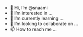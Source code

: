 - 👋 Hi, I’m @snaami
- 👀 I’m interested in ...
- 🌱 I’m currently learning ...
- 💞️ I’m looking to collaborate on ...
- 📫 How to reach me ...

<!---
snaami/snaami is a ✨ special ✨ repository because its `README.md` (this file) appears on your GitHub profile.
You can click the Preview link to take a look at your changes.
--->
